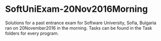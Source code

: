 # SoftUniExam-20Nov2016Morning

Solutions for a past entrance exam for Software University, Sofia, Bulgaria ran on 20November2016 in the morning.
Tasks can be found in the Task folders for every program.
